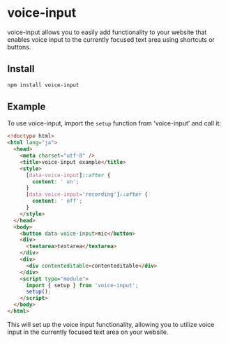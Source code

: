 # voice-input

voice-input allows you to easily add functionality to your website that enables voice input to the currently focused text area using shortcuts or buttons.

## Install

```sh
npm install voice-input
```

## Example

To use voice-input, import the `setup` function from 'voice-input' and call it:

```html
<!doctype html>
<html lang="ja">
  <head>
    <meta charset="utf-8" />
    <title>voice-input example</title>
    <style>
      [data-voice-input]::after {
        content: ' on';
      }
      [data-voice-input='recording']::after {
        content: ' off';
      }
    </style>
  </head>
  <body>
    <button data-voice-input>mic</button>
    <div>
      <textarea>textarea</textarea>
    </div>
    <div>
      <div contenteditable>contenteditable</div>
    </div>
    <script type="module">
      import { setup } from 'voice-input';
      setup();
    </script>
  </body>
</html>
```

This will set up the voice input functionality, allowing you to utilize voice input in the currently focused text area on your website.
